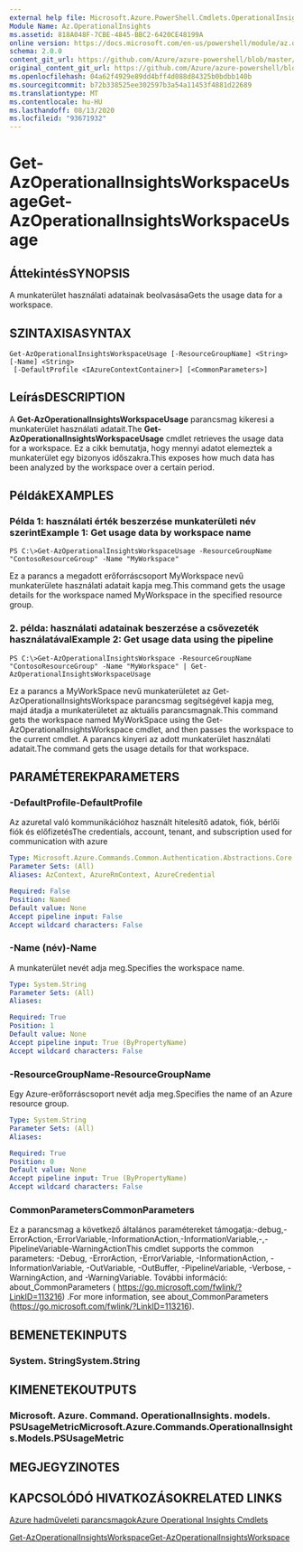 ```yaml
---
external help file: Microsoft.Azure.PowerShell.Cmdlets.OperationalInsights.dll-Help.xml
Module Name: Az.OperationalInsights
ms.assetid: 818A048F-7CBE-4845-BBC2-6420CE48199A
online version: https://docs.microsoft.com/en-us/powershell/module/az.operationalinsights/get-azoperationalinsightsworkspaceusage
schema: 2.0.0
content_git_url: https://github.com/Azure/azure-powershell/blob/master/src/OperationalInsights/OperationalInsights/help/Get-AzOperationalInsightsWorkspaceUsage.md
original_content_git_url: https://github.com/Azure/azure-powershell/blob/master/src/OperationalInsights/OperationalInsights/help/Get-AzOperationalInsightsWorkspaceUsage.md
ms.openlocfilehash: 04a62f4929e89dd4bff4d088d84325b0bdbb140b
ms.sourcegitcommit: b72b338525ee302597b3a54a11453f4881d22689
ms.translationtype: MT
ms.contentlocale: hu-HU
ms.lasthandoff: 08/13/2020
ms.locfileid: "93671932"
---
```

# <span data-ttu-id="a79f2-101">Get-AzOperationalInsightsWorkspaceUsage</span><span class="sxs-lookup"><span data-stu-id="a79f2-101">Get-AzOperationalInsightsWorkspaceUsage</span></span>

## <span data-ttu-id="a79f2-102">Áttekintés</span><span class="sxs-lookup"><span data-stu-id="a79f2-102">SYNOPSIS</span></span>
<span data-ttu-id="a79f2-103">A munkaterület használati adatainak beolvasása</span><span class="sxs-lookup"><span data-stu-id="a79f2-103">Gets the usage data for a workspace.</span></span>

## <span data-ttu-id="a79f2-104">SZINTAXISA</span><span class="sxs-lookup"><span data-stu-id="a79f2-104">SYNTAX</span></span>

```
Get-AzOperationalInsightsWorkspaceUsage [-ResourceGroupName] <String> [-Name] <String>
 [-DefaultProfile <IAzureContextContainer>] [<CommonParameters>]
```

## <span data-ttu-id="a79f2-105">Leírás</span><span class="sxs-lookup"><span data-stu-id="a79f2-105">DESCRIPTION</span></span>
<span data-ttu-id="a79f2-106">A **Get-AzOperationalInsightsWorkspaceUsage** parancsmag kikeresi a munkaterület használati adatait.</span><span class="sxs-lookup"><span data-stu-id="a79f2-106">The **Get-AzOperationalInsightsWorkspaceUsage** cmdlet retrieves the usage data for a workspace.</span></span>
<span data-ttu-id="a79f2-107">Ez a cikk bemutatja, hogy mennyi adatot elemeztek a munkaterület egy bizonyos időszakra.</span><span class="sxs-lookup"><span data-stu-id="a79f2-107">This exposes how much data has been analyzed by the workspace over a certain period.</span></span>

## <span data-ttu-id="a79f2-108">Példák</span><span class="sxs-lookup"><span data-stu-id="a79f2-108">EXAMPLES</span></span>

### <span data-ttu-id="a79f2-109">Példa 1: használati érték beszerzése munkaterületi név szerint</span><span class="sxs-lookup"><span data-stu-id="a79f2-109">Example 1: Get usage data by workspace name</span></span>
```
PS C:\>Get-AzOperationalInsightsWorkspaceUsage -ResourceGroupName "ContosoResourceGroup" -Name "MyWorkspace"
```

<span data-ttu-id="a79f2-110">Ez a parancs a megadott erőforráscsoport MyWorkspace nevű munkaterülete használati adatait kapja meg.</span><span class="sxs-lookup"><span data-stu-id="a79f2-110">This command gets the usage details for the workspace named MyWorkspace in the specified resource group.</span></span>

### <span data-ttu-id="a79f2-111">2. példa: használati adatainak beszerzése a csővezeték használatával</span><span class="sxs-lookup"><span data-stu-id="a79f2-111">Example 2: Get usage data using the pipeline</span></span>
```
PS C:\>Get-AzOperationalInsightsWorkspace -ResourceGroupName "ContosoResourceGroup" -Name "MyWorkspace" | Get-AzOperationalInsightsWorkspaceUsage
```

<span data-ttu-id="a79f2-112">Ez a parancs a MyWorkSpace nevű munkaterületet az Get-AzOperationalInsightsWorkspace parancsmag segítségével kapja meg, majd átadja a munkaterületet az aktuális parancsmagnak.</span><span class="sxs-lookup"><span data-stu-id="a79f2-112">This command gets the workspace named MyWorkSpace using the Get-AzOperationalInsightsWorkspace cmdlet, and then passes the workspace to the current cmdlet.</span></span>
<span data-ttu-id="a79f2-113">A parancs kinyeri az adott munkaterület használati adatait.</span><span class="sxs-lookup"><span data-stu-id="a79f2-113">The command gets the usage details for that workspace.</span></span>

## <span data-ttu-id="a79f2-114">PARAMÉTEREK</span><span class="sxs-lookup"><span data-stu-id="a79f2-114">PARAMETERS</span></span>

### <span data-ttu-id="a79f2-115">-DefaultProfile</span><span class="sxs-lookup"><span data-stu-id="a79f2-115">-DefaultProfile</span></span>
<span data-ttu-id="a79f2-116">Az azuretal való kommunikációhoz használt hitelesítő adatok, fiók, bérlői fiók és előfizetés</span><span class="sxs-lookup"><span data-stu-id="a79f2-116">The credentials, account, tenant, and subscription used for communication with azure</span></span>

```yaml
Type: Microsoft.Azure.Commands.Common.Authentication.Abstractions.Core.IAzureContextContainer
Parameter Sets: (All)
Aliases: AzContext, AzureRmContext, AzureCredential

Required: False
Position: Named
Default value: None
Accept pipeline input: False
Accept wildcard characters: False
```

### <span data-ttu-id="a79f2-117">-Name (név)</span><span class="sxs-lookup"><span data-stu-id="a79f2-117">-Name</span></span>
<span data-ttu-id="a79f2-118">A munkaterület nevét adja meg.</span><span class="sxs-lookup"><span data-stu-id="a79f2-118">Specifies the workspace name.</span></span>

```yaml
Type: System.String
Parameter Sets: (All)
Aliases:

Required: True
Position: 1
Default value: None
Accept pipeline input: True (ByPropertyName)
Accept wildcard characters: False
```

### <span data-ttu-id="a79f2-119">-ResourceGroupName</span><span class="sxs-lookup"><span data-stu-id="a79f2-119">-ResourceGroupName</span></span>
<span data-ttu-id="a79f2-120">Egy Azure-erőforráscsoport nevét adja meg.</span><span class="sxs-lookup"><span data-stu-id="a79f2-120">Specifies the name of an Azure resource group.</span></span>

```yaml
Type: System.String
Parameter Sets: (All)
Aliases:

Required: True
Position: 0
Default value: None
Accept pipeline input: True (ByPropertyName)
Accept wildcard characters: False
```

### <span data-ttu-id="a79f2-121">CommonParameters</span><span class="sxs-lookup"><span data-stu-id="a79f2-121">CommonParameters</span></span>
<span data-ttu-id="a79f2-122">Ez a parancsmag a következő általános paramétereket támogatja:-debug,-ErrorAction,-ErrorVariable,-InformationAction,-InformationVariable,-,-PipelineVariable-WarningAction</span><span class="sxs-lookup"><span data-stu-id="a79f2-122">This cmdlet supports the common parameters: -Debug, -ErrorAction, -ErrorVariable, -InformationAction, -InformationVariable, -OutVariable, -OutBuffer, -PipelineVariable, -Verbose, -WarningAction, and -WarningVariable.</span></span> <span data-ttu-id="a79f2-123">További információ: about_CommonParameters ( https://go.microsoft.com/fwlink/?LinkID=113216) .</span><span class="sxs-lookup"><span data-stu-id="a79f2-123">For more information, see about_CommonParameters (https://go.microsoft.com/fwlink/?LinkID=113216).</span></span>

## <span data-ttu-id="a79f2-124">BEMENETEK</span><span class="sxs-lookup"><span data-stu-id="a79f2-124">INPUTS</span></span>

### <span data-ttu-id="a79f2-125">System. String</span><span class="sxs-lookup"><span data-stu-id="a79f2-125">System.String</span></span>

## <span data-ttu-id="a79f2-126">KIMENETEK</span><span class="sxs-lookup"><span data-stu-id="a79f2-126">OUTPUTS</span></span>

### <span data-ttu-id="a79f2-127">Microsoft. Azure. Command. OperationalInsights. models. PSUsageMetric</span><span class="sxs-lookup"><span data-stu-id="a79f2-127">Microsoft.Azure.Commands.OperationalInsights.Models.PSUsageMetric</span></span>

## <span data-ttu-id="a79f2-128">MEGJEGYZI</span><span class="sxs-lookup"><span data-stu-id="a79f2-128">NOTES</span></span>

## <span data-ttu-id="a79f2-129">KAPCSOLÓDÓ HIVATKOZÁSOK</span><span class="sxs-lookup"><span data-stu-id="a79f2-129">RELATED LINKS</span></span>

[<span data-ttu-id="a79f2-130">Azure hadműveleti parancsmagok</span><span class="sxs-lookup"><span data-stu-id="a79f2-130">Azure Operational Insights Cmdlets</span></span>](/powershell/module/az.operationalinsights)

[<span data-ttu-id="a79f2-131">Get-AzOperationalInsightsWorkspace</span><span class="sxs-lookup"><span data-stu-id="a79f2-131">Get-AzOperationalInsightsWorkspace</span></span>](./Get-AzOperationalInsightsWorkspace.md)


